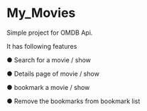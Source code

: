 # My_Movies
Simple project for OMDB Api.

It has following features

● Search for a movie / show 

● Details page of movie / show

● bookmark a movie / show  

● Remove the bookmarks from bookmark list
